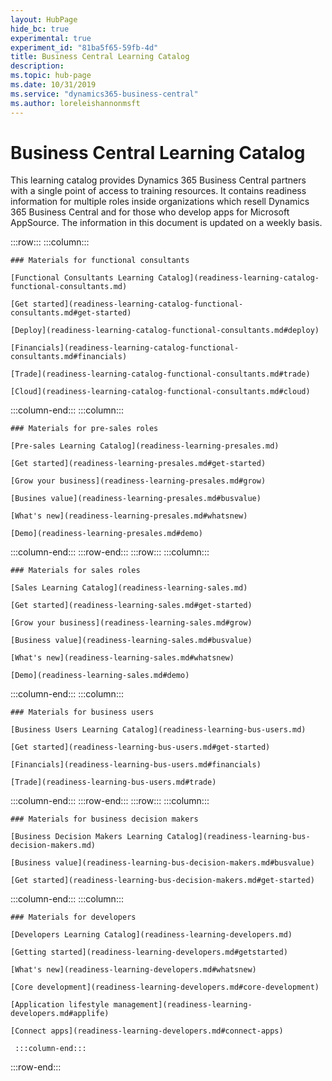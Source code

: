 ```yaml
---
layout: HubPage
hide_bc: true
experimental: true
experiment_id: "81ba5f65-59fb-4d"
title: Business Central Learning Catalog
description:
ms.topic: hub-page
ms.date: 10/31/2019
ms.service: "dynamics365-business-central"
ms.author: loreleishannonmsft
---
```


<div id="main" class="v2">
<div class="container">
<h1>Business Central Learning Catalog</h1>
<p> This learning catalog provides Dynamics 365 Business Central partners with a single point of access to training resources. It contains readiness information for multiple roles inside organizations which resell Dynamics 365 Business Central and for those who develop apps for Microsoft AppSource. The information in this document is updated on a weekly basis.</p>



<!-- ![Universal Windows Platform (UWP)](images/platform-uwp.png)  -->  

:::row:::
    :::column:::
<!-- ![Universal Windows Platform (UWP)](images/platform-uwp.png)  -->  

    ### Materials for functional consultants

    [Functional Consultants Learning Catalog](readiness-learning-catalog-functional-consultants.md)

    [Get started](readiness-learning-catalog-functional-consultants.md#get-started)

    [Deploy](readiness-learning-catalog-functional-consultants.md#deploy)

    [Financials](readiness-learning-catalog-functional-consultants.md#financials)

    [Trade](readiness-learning-catalog-functional-consultants.md#trade)

    [Cloud](readiness-learning-catalog-functional-consultants.md#cloud)

:::column-end:::
    :::column:::

    ### Materials for pre-sales roles

    [Pre-sales Learning Catalog](readiness-learning-presales.md)

    [Get started](readiness-learning-presales.md#get-started)

    [Grow your business](readiness-learning-presales.md#grow)

    [Busines value](readiness-learning-presales.md#busvalue)

    [What's new](readiness-learning-presales.md#whatsnew)

    [Demo](readiness-learning-presales.md#demo)

:::column-end:::
:::row-end:::
:::row:::
:::column:::

    ### Materials for sales roles

    [Sales Learning Catalog](readiness-learning-sales.md)

    [Get started](readiness-learning-sales.md#get-started)

    [Grow your business](readiness-learning-sales.md#grow)

    [Business value](readiness-learning-sales.md#busvalue)

    [What's new](readiness-learning-sales.md#whatsnew)

    [Demo](readiness-learning-sales.md#demo)

:::column-end:::
    :::column:::

    ### Materials for business users

    [Business Users Learning Catalog](readiness-learning-bus-users.md)

    [Get started](readiness-learning-bus-users.md#get-started)

    [Financials](readiness-learning-bus-users.md#financials)

    [Trade](readiness-learning-bus-users.md#trade)

:::column-end:::
:::row-end:::
:::row:::
:::column:::

    ### Materials for business decision makers

    [Business Decision Makers Learning Catalog](readiness-learning-bus-decision-makers.md)

    [Business value](readiness-learning-bus-decision-makers.md#busvalue)

    [Get started](readiness-learning-bus-decision-makers.md#get-started)

:::column-end:::
    :::column:::

    ### Materials for developers

    [Developers Learning Catalog](readiness-learning-developers.md)

    [Getting started](readiness-learning-developers.md#getstarted)

    [What's new](readiness-learning-developers.md#whatsnew)

    [Core development](readiness-learning-developers.md#core-development)

    [Application lifestyle management](readiness-learning-developers.md#applife)

    [Connect apps](readiness-learning-developers.md#connect-apps)

     :::column-end:::
:::row-end:::
